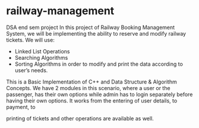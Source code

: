 # railway-management
DSA end sem project
In this project of Railway Booking Management System, we will be 
implementing the ability to reserve and modify railway tickets.
We will 
use:
- Linked List Operations 
- Searching Algorithms
- Sorting Algorithms
in order to modify 
and print the data according to user’s needs. 

This is a Basic Implementation of C++ and Data Structure & Algorithm Concepts.
We have 2 
modules in this scenario, where a user or the passenger, has their own 
options while admin has to login separately before having their own 
options. It works from the entering of user details, to payment, to 

printing of tickets and other operations are available as well.

